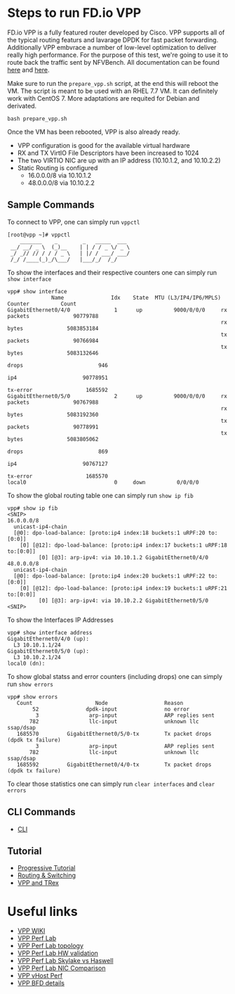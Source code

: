 # Steps to run FD.io VPP
FD.io VPP is a fully featured router developed by Cisco.
VPP supports all of the typical routing featurs and lavarage DPDK for fast packet forwarding.
Additionally VPP embvrace a number of low-level optimization to deliver really high performance.
For the purpose of this test, we're going to use it to route back the traffic sent by NFVBench.
All documentation can be found [here](https://docs.fd.io/vpp/19.08/index.html) and [here](https://fd.io/docs/vpp/master/index.html).

Make sure to run the ```prepare_vpp.sh``` script, at the end this will reboot the VM. The script is meant to be used with an RHEL 7.7 VM. It can definitely work with CentOS 7. More adaptations are requited for Debian and derivated.
```
bash prepare_vpp.sh
```
Once the VM has been rebooted, VPP is also already ready.
- VPP configuration is good for the available virtual hardware
- RX and TX VirtIO File Descriptors have been increased to 1024
- The two VIRTIO NIC are up with an IP address (10.10.1.2, and 10.10.2.2)
- Static Routing is configured
  - 16.0.0.0/8 via 10.10.1.2
  - 48.0.0.0/8 via 10.10.2.2

## Sample Commands
To connect to VPP, one can simply run ```vppctl```
```
[root@vpp ~]# vppctl
    _______    _        _   _____  ___
 __/ __/ _ \  (_)__    | | / / _ \/ _ \
 _/ _// // / / / _ \   | |/ / ___/ ___/
 /_/ /____(_)_/\___/   |___/_/  /_/

```
To show the interfaces and their respective counters one can simply run ```show interface```
```
vpp# show interface
              Name               Idx    State  MTU (L3/IP4/IP6/MPLS)     Counter          Count
GigabitEthernet0/4/0              1      up          9000/0/0/0     rx packets              90779788
                                                                    rx bytes              5083853184
                                                                    tx packets              90766984
                                                                    tx bytes              5083132646
                                                                    drops                        946
                                                                    ip4                     90778951
                                                                    tx-error                 1685592
GigabitEthernet0/5/0              2      up          9000/0/0/0     rx packets              90767988
                                                                    rx bytes              5083192360
                                                                    tx packets              90778991
                                                                    tx bytes              5083805062
                                                                    drops                        869
                                                                    ip4                     90767127
                                                                    tx-error                 1685570
local0                            0     down          0/0/0/0
```
To show the global routing table one can simply run ```show ip fib```
```
vpp# show ip fib
<SNIP>
16.0.0.0/8
  unicast-ip4-chain
  [@0]: dpo-load-balance: [proto:ip4 index:18 buckets:1 uRPF:20 to:[0:0]]
    [0] [@12]: dpo-load-balance: [proto:ip4 index:17 buckets:1 uRPF:18 to:[0:0]]
          [0] [@3]: arp-ipv4: via 10.10.1.2 GigabitEthernet0/4/0
48.0.0.0/8
  unicast-ip4-chain
  [@0]: dpo-load-balance: [proto:ip4 index:20 buckets:1 uRPF:22 to:[0:0]]
    [0] [@12]: dpo-load-balance: [proto:ip4 index:19 buckets:1 uRPF:21 to:[0:0]]
          [0] [@3]: arp-ipv4: via 10.10.2.2 GigabitEthernet0/5/0
<SNIP>
```
To show the Interfaces IP Addresses
```
vpp# show interface address
GigabitEthernet0/4/0 (up):
  L3 10.10.1.1/24
GigabitEthernet0/5/0 (up):
  L3 10.10.2.1/24
local0 (dn):
```
To show global statss and error counters (including drops) one can simply run ```show errors```
```
vpp# show errors
   Count                    Node                  Reason
        52               dpdk-input               no error
         3                arp-input               ARP replies sent
       782                llc-input               unknown llc ssap/dsap
   1685570         GigabitEthernet0/5/0-tx        Tx packet drops (dpdk tx failure)
         3                arp-input               ARP replies sent
       782                llc-input               unknown llc ssap/dsap
   1685592         GigabitEthernet0/4/0-tx        Tx packet drops (dpdk tx failure)
```
To clear those statistics one can simply run ```clear interfaces``` and ```clear errors```

## CLI Commands
- [CLI](https://docs.fd.io/vpp/19.08/clicmd.html)

## Tutorial
- [Progressive Tutorial](https://wiki.fd.io/view/VPP/Progressive_VPP_Tutorial)
- [Routing & Switching](https://wiki.fd.io/view/VPP/Tutorial_Routing_and_Switching)
- [VPP and TRex](https://fd.io/docs/vpp/master/usecases/simpleperf/trex.html)

# Useful links
- [VPP WIKI](https://wiki.fd.io/view/VPP)
- [VPP Perf Lab](https://docs.fd.io/csit/rls1908_1/report/index.html)
- [VPP Perf Lab topology](https://docs.fd.io/csit/rls1908_1/report/vpp_performance_tests/overview.html#logical-topologies)
- [VPP Perf Lab HW validation](https://docs.fd.io/csit/rls1908_1/report/dpdk_performance_tests/test_environment.html#)
- [VPP Perf Lab Skylake vs Haswell](https://docs.fd.io/csit/rls1908_1/report/vpp_performance_tests/comparisons/3n-skx_vs_3n-hsw_testbeds.html)
- [VPP Perf Lab NIC Comparison](https://docs.fd.io/csit/rls1908_1/report/vpp_performance_tests/comparisons/nic_comparison.html)
- [VPP vHost Perf](https://docs.fd.io/csit/rls1908_1/report/vpp_performance_tests/packet_throughput_graphs/vm_vhost.html)
- [VPP BFD details](https://docs.fd.io/vpp/19.08.1/de/d7a/bfd_doc.html)

